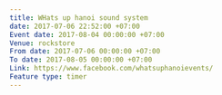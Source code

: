 ```yaml
---
title: WHats up hanoi sound system
date: 2017-07-06 22:52:00 +07:00
Event date: 2017-08-04 00:00:00 +07:00
Venue: rockstore
From date: 2017-07-06 00:00:00 +07:00
To date: 2017-08-05 00:00:00 +07:00
Link: https://www.facebook.com/whatsuphanoievents/
Feature type: timer
---
```


